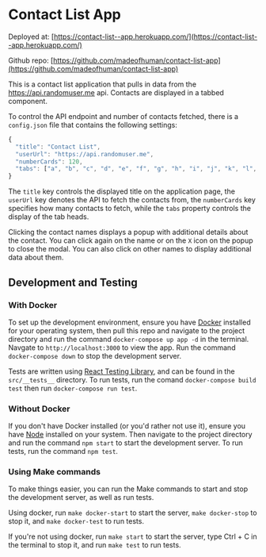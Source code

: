 # Contact List App

Deployed at: [https://contact-list--app.herokuapp.com/](https://contact-list--app.herokuapp.com/)

Github repo: [https://github.com/madeofhuman/contact-list-app](https://github.com/madeofhuman/contact-list-app)

This is a contact list application that pulls in data from the https://api.randomuser.me api. Contacts are displayed in a tabbed component. 

To control the API endpoint and number of contacts fetched, there is a `config.json` file that contains the following settings:

```js
{
  "title": "Contact List",
  "userUrl": "https://api.randomuser.me",
  "numberCards": 120,
  "tabs": ["a", "b", "c", "d", "e", "f", "g", "h", "i", "j", "k", "l", "m", "n", "o", "p", "q", "r", "s", "t", "u", "v", "w", "x", "y", "z"]
}
```
The `title` key controls the displayed title on the application page, the `userUrl` key denotes the API to fetch the contacts from, the `numberCards` key specifies how many contacts to fetch, while the `tabs` property controls the display of the tab heads.

Clicking the contact names displays a popup with additional details about the contact. You can click again on the name or on the `X` icon on the popup to close the modal. You can also click on other names to display additional data about them.

## Development and Testing

### With Docker

To set up the development environment, ensure you have [Docker](https://docs.docker.com/get-docker/) installed for your operating system, then pull this repo and navigate to the project directory and run the command `docker-compose up app -d` in the terminal. Navgate to `http://localhost:3000` to view the app.
Run the command `docker-compose down` to stop the development server.

Tests are written using [React Testing Library](https://testing-library.com/docs/react-testing-library/intro), and can be found in the `src/__tests__` directory. To run tests, run the comand `docker-compose build test` then run `docker-compose run test`.

### Without Docker

If you don't have Docker installed (or you'd rather not use it), ensure you have [Node](https://nodejs.org/en/) installed on your system. Then navigate to the project directory and run the command `npm start` to start the development server. To run tests, run the command `npm test`.

### Using Make commands

To make things easier, you can run the Make commands to start and stop the development server, as well as run tests.

Using docker, run `make docker-start` to start the server, `make docker-stop` to stop it, and `make docker-test` to run tests.

If you're not using docker, run `make start` to start the server, type Ctrl + C in the terminal to stop it, and run `make test` to run tests.
